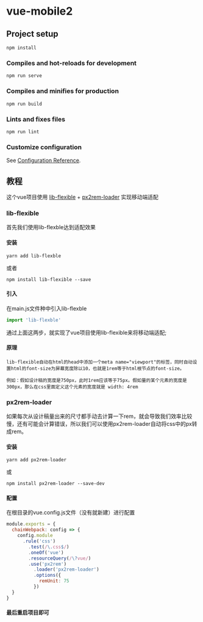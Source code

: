 # vue-mobile2

## Project setup
```
npm install
```

### Compiles and hot-reloads for development
```
npm run serve
```

### Compiles and minifies for production
```
npm run build
```

### Lints and fixes files
```
npm run lint
```

### Customize configuration
See [Configuration Reference](https://cli.vuejs.org/config/).


## 教程
这个vue项目使用 [lib-flexible](https://github.com/amfe/lib-flexible) + [px2rem-loader](https://github.com/Jinjiang/px2rem-loader) 实现移动端适配

### lib-flexible
首先我们使用lib-flexble达到适配效果

#### 安装
```shell
yarn add lib-flexble
```
或者
```shell
npm install lib-flexible --save
```
#### 引入
在main.js文件种中引入lib-flexble
```javascript
import 'lib-flexble'
```
通过上面这两步，就实现了vue项目使用lib-flexible来将移动端适配;
#### 原理
```
lib-flexible自动在html的head中添加一个meta name="viewport"的标签，同时自动设置html的font-size为屏幕宽度除以10，也就是1rem等于html根节点的font-size。
```
```
例如：假如设计稿的宽度是750px，此时1rem应该等于75px。假如量的某个元素的宽度是300px，那么在css里面定义这个元素的宽度就是 width: 4rem
```

### px2rem-loader
如果每次从设计稿量出来的尺寸都手动去计算一下rem，就会导致我们效率比较慢，还有可能会计算错误，所以我们可以使用px2rem-loader自动将css中的px转成rem。
#### 安装
```shell
yarn add px2rem-loader
```
或
```shell
npm install px2rem-loader --save-dev
```
#### 配置
在根目录的vue.config.js文件（没有就新建）进行配置
```javascript
module.exports = {
  chainWebpack: config => {
    config.module
      .rule('css')
        .test(/\.css$/)
        .oneOf('vue')
        .resourceQuery(/\?vue/)
        .use('px2rem')
          .loader('px2rem-loader')
          .options({
            remUnit: 75
          })
  }
}
```
#### 最后重启项目即可

